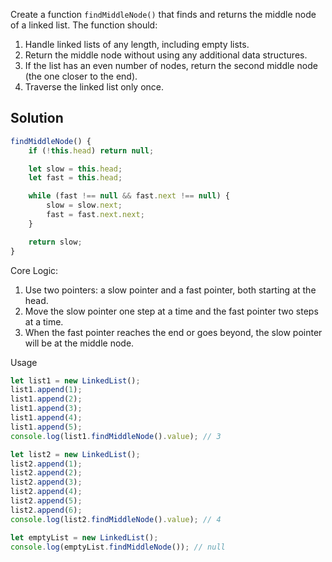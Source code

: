 Create a function `findMiddleNode()` that finds and returns the middle node of a linked list. The function should:
1. Handle linked lists of any length, including empty lists.
2. Return the middle node without using any additional data structures.
3. If the list has an even number of nodes, return the second middle node (the one closer to the end).
4. Traverse the linked list only once.

## Solution

```javascript
findMiddleNode() {
    if (!this.head) return null;

    let slow = this.head;
    let fast = this.head;

    while (fast !== null && fast.next !== null) {
        slow = slow.next;
        fast = fast.next.next;
    }

    return slow;
}
```

Core Logic:
1. Use two pointers: a slow pointer and a fast pointer, both starting at the head.
2. Move the slow pointer one step at a time and the fast pointer two steps at a time.
3. When the fast pointer reaches the end or goes beyond, the slow pointer will be at the middle node.

Usage

```javascript
let list1 = new LinkedList();
list1.append(1);
list1.append(2);
list1.append(3);
list1.append(4);
list1.append(5);
console.log(list1.findMiddleNode().value); // 3

let list2 = new LinkedList();
list2.append(1);
list2.append(2);
list2.append(3);
list2.append(4);
list2.append(5);
list2.append(6);
console.log(list2.findMiddleNode().value); // 4

let emptyList = new LinkedList();
console.log(emptyList.findMiddleNode()); // null
```
